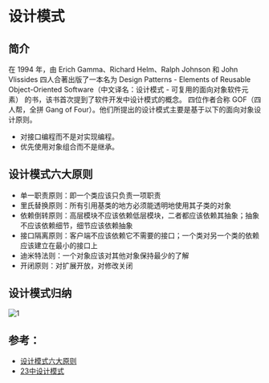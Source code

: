 # 设计模式
## 简介

在 1994 年，由 Erich Gamma、Richard Helm、Ralph Johnson 和 John Vlissides 四人合著出版了一本名为 Design Patterns - Elements of Reusable Object-Oriented Software（中文译名：设计模式 - 可复用的面向对象软件元素） 的书，该书首次提到了软件开发中设计模式的概念。
四位作者合称 GOF（四人帮，全拼 Gang of Four）。他们所提出的设计模式主要是基于以下的面向对象设计原则。 
- 对接口编程而不是对实现编程。 
- 优先使用对象组合而不是继承。 

## 设计模式六大原则

- 单一职责原则：即一个类应该只负责一项职责
- 里氏替换原则：所有引用基类的地方必须能透明地使用其子类的对象
- 依赖倒转原则：高层模块不应该依赖低层模块，二者都应该依赖其抽象；抽象不应该依赖细节，细节应该依赖抽象
- 接口隔离原则：客户端不应该依赖它不需要的接口；一个类对另一个类的依赖应该建立在最小的接口上
- 迪米特法则：一个对象应该对其他对象保持最少的了解
- 开闭原则：对扩展开放，对修改关闭

## 设计模式归纳

![1](basic/img/basic-design-gop.png)


## 参考：

- [设计模式六大原则](https://www.cnblogs.com/shijingjing07/p/6227728.html)
- [23中设计模式](https://www.cnblogs.com/pony1223/p/7608955.html)
